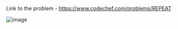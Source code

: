 Link to the problem - https://www.codechef.com/problems/REPEAT


![image](https://github.com/Haleshot/Competitive-Programming/assets/57552973/8bbf8655-29ba-475d-be4d-98194b2300b3)
